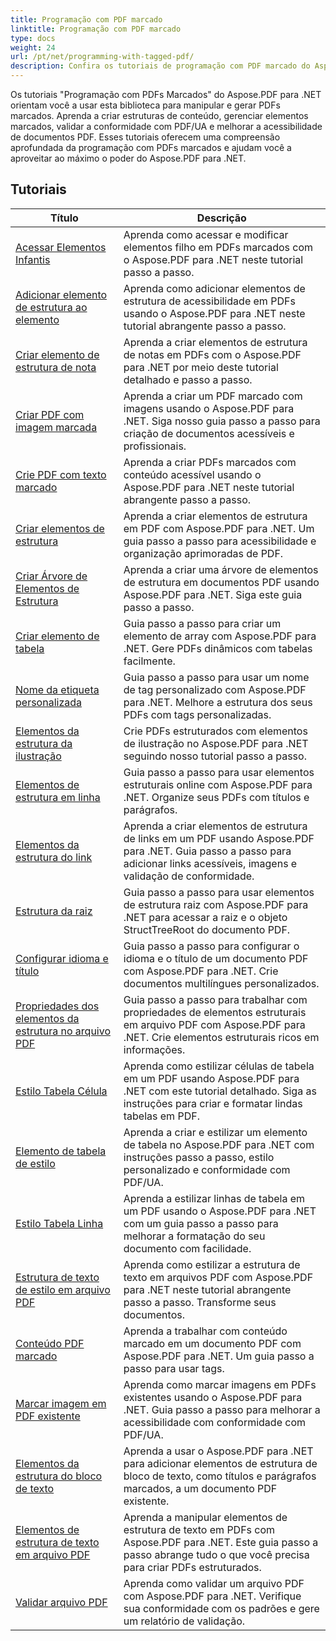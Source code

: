 ```yaml
---
title: Programação com PDF marcado
linktitle: Programação com PDF marcado
type: docs
weight: 24
url: /pt/net/programming-with-tagged-pdf/
description: Confira os tutoriais de programação com PDF marcado do Aspose.PDF for .NET para dominar a manipulação e geração de PDF marcado.
---
```


Os tutoriais "Programação com PDFs Marcados" do Aspose.PDF para .NET orientam você a usar esta biblioteca para manipular e gerar PDFs marcados. Aprenda a criar estruturas de conteúdo, gerenciar elementos marcados, validar a conformidade com PDF/UA e melhorar a acessibilidade de documentos PDF. Esses tutoriais oferecem uma compreensão aprofundada da programação com PDFs marcados e ajudam você a aproveitar ao máximo o poder do Aspose.PDF para .NET.

## Tutoriais
| Título | Descrição |
| --- | --- | 
| [Acessar Elementos Infantis](./access-children-elements/) | Aprenda como acessar e modificar elementos filho em PDFs marcados com o Aspose.PDF para .NET neste tutorial passo a passo. |  
| [Adicionar elemento de estrutura ao elemento](./add-structure-element-into-element/) | Aprenda como adicionar elementos de estrutura de acessibilidade em PDFs usando o Aspose.PDF para .NET neste tutorial abrangente passo a passo. |  
| [Criar elemento de estrutura de nota](./create-note-structure-element/) | Aprenda a criar elementos de estrutura de notas em PDFs com o Aspose.PDF para .NET por meio deste tutorial detalhado e passo a passo. |  
| [Criar PDF com imagem marcada](./create-pdf-with-tagged-image/) | Aprenda a criar um PDF marcado com imagens usando o Aspose.PDF para .NET. Siga nosso guia passo a passo para criação de documentos acessíveis e profissionais. |  
| [Crie PDF com texto marcado](./create-pdf-with-tagged-text/) | Aprenda a criar PDFs marcados com conteúdo acessível usando o Aspose.PDF para .NET neste tutorial abrangente passo a passo. |  
| [Criar elementos de estrutura](./create-structure-elements/) | Aprenda a criar elementos de estrutura em PDF com Aspose.PDF para .NET. Um guia passo a passo para acessibilidade e organização aprimoradas de PDF. |  
| [Criar Árvore de Elementos de Estrutura](./create-structure-elements-tree/) | Aprenda a criar uma árvore de elementos de estrutura em documentos PDF usando Aspose.PDF para .NET. Siga este guia passo a passo. |  
| [Criar elemento de tabela](./create-table-element/) | Guia passo a passo para criar um elemento de array com Aspose.PDF para .NET. Gere PDFs dinâmicos com tabelas facilmente. |  
| [Nome da etiqueta personalizada](./custom-tag-name/) | Guia passo a passo para usar um nome de tag personalizado com Aspose.PDF para .NET. Melhore a estrutura dos seus PDFs com tags personalizadas. |  
| [Elementos da estrutura da ilustração](./illustration-structure-elements/) | Crie PDFs estruturados com elementos de ilustração no Aspose.PDF para .NET seguindo nosso tutorial passo a passo. |  
| [Elementos de estrutura em linha](./inline-structure-elements/) | Guia passo a passo para usar elementos estruturais online com Aspose.PDF para .NET. Organize seus PDFs com títulos e parágrafos. |  
| [Elementos da estrutura do link](./link-structure-elements/) | Aprenda a criar elementos de estrutura de links em um PDF usando Aspose.PDF para .NET. Guia passo a passo para adicionar links acessíveis, imagens e validação de conformidade. |  
| [Estrutura da raiz](./root-structure/) | Guia passo a passo para usar elementos de estrutura raiz com Aspose.PDF para .NET para acessar a raiz e o objeto StructTreeRoot do documento PDF. |  
| [Configurar idioma e título](./setup-language-and-title/) | Guia passo a passo para configurar o idioma e o título de um documento PDF com Aspose.PDF para .NET. Crie documentos multilíngues personalizados. |  
| [Propriedades dos elementos da estrutura no arquivo PDF](./structure-elements-properties/) | Guia passo a passo para trabalhar com propriedades de elementos estruturais em arquivo PDF com Aspose.PDF para .NET. Crie elementos estruturais ricos em informações. |  
| [Estilo Tabela Célula](./style-table-cell/) | Aprenda como estilizar células de tabela em um PDF usando Aspose.PDF para .NET com este tutorial detalhado. Siga as instruções para criar e formatar lindas tabelas em PDF. |  
| [Elemento de tabela de estilo](./style-table-element/) | Aprenda a criar e estilizar um elemento de tabela no Aspose.PDF para .NET com instruções passo a passo, estilo personalizado e conformidade com PDF/UA. |  
| [Estilo Tabela Linha](./style-table-row/) | Aprenda a estilizar linhas de tabela em um PDF usando o Aspose.PDF para .NET com um guia passo a passo para melhorar a formatação do seu documento com facilidade. |  
| [Estrutura de texto de estilo em arquivo PDF](./style-text-structure/) | Aprenda como estilizar a estrutura de texto em arquivos PDF com Aspose.PDF para .NET neste tutorial abrangente passo a passo. Transforme seus documentos. |  
| [Conteúdo PDF marcado](./tagged-pdf-content/) | Aprenda a trabalhar com conteúdo marcado em um documento PDF com Aspose.PDF para .NET. Um guia passo a passo para usar tags. |  
| [Marcar imagem em PDF existente](./tag-image-in-existing-pdf/) | Aprenda como marcar imagens em PDFs existentes usando o Aspose.PDF para .NET. Guia passo a passo para melhorar a acessibilidade com conformidade com PDF/UA. |  
| [Elementos da estrutura do bloco de texto](./text-block-structure-elements/) | Aprenda a usar o Aspose.PDF para .NET para adicionar elementos de estrutura de bloco de texto, como títulos e parágrafos marcados, a um documento PDF existente. |  
| [Elementos de estrutura de texto em arquivo PDF](./text-structure-elements/) | Aprenda a manipular elementos de estrutura de texto em PDFs com Aspose.PDF para .NET. Este guia passo a passo abrange tudo o que você precisa para criar PDFs estruturados. |  
| [Validar arquivo PDF](./validate-pdf/) | Aprenda como validar um arquivo PDF com Aspose.PDF para .NET. Verifique sua conformidade com os padrões e gere um relatório de validação. |  